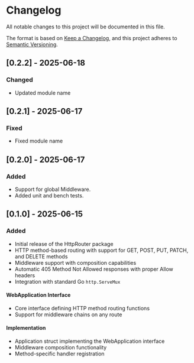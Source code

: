 # Changelog

All notable changes to this project will be documented in this file.

The format is based on [Keep a Changelog](https://keepachangelog.com/en/1.0.0/),
and this project adheres to [Semantic Versioning](https://semver.org/spec/v2.0.0.html).

## [0.2.2] - 2025-06-18
### Changed
- Updated module name

## [0.2.1] - 2025-06-17
### Fixed
- Fixed module name

## [0.2.0] - 2025-06-17
### Added
- Support for global Middleware.
- Added unit and bench tests.

## [0.1.0] - 2025-06-15

### Added
- Initial release of the HttpRouter package
- HTTP method-based routing with support for GET, POST, PUT, PATCH, and DELETE methods
- Middleware support with composition capabilities
- Automatic 405 Method Not Allowed responses with proper Allow headers
- Integration with standard Go `http.ServeMux`

#### WebApplication Interface
- Core interface defining HTTP method routing functions
- Support for middleware chains on any route

#### Implementation
- Application struct implementing the WebApplication interface
- Middleware composition functionality
- Method-specific handler registration
